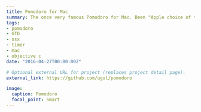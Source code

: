```yaml
---
title: Pomodoro for Mac
summary: The once very famous Pomodoro for Mac. Been "Apple choice of the week" in GTD several times.
tags:
- pomodoro
- GTD
- osx
- timer
- mac
- objective c
date: "2016-04-27T00:00:00Z"

# Optional external URL for project (replaces project detail page).
external_link: https://github.com/ugol/pomodoro

image:
  caption: Pomodoro
  focal_point: Smart
---
```

